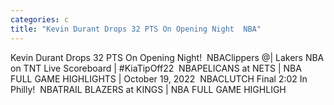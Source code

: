```yaml
---
categories: c
title: "Kevin Durant Drops 32 PTS On Opening Night  NBA"
---
```

Kevin Durant Drops 32 PTS On Opening Night!&nbsp;&nbsp;NBAClippers @| Lakers NBA on TNT Live Scoreboard | #KiaTipOff22&nbsp;&nbsp;NBAPELICANS at NETS | NBA FULL GAME HIGHLIGHTS | October 19, 2022&nbsp;&nbsp;NBACLUTCH Final 2:02 In Philly!&nbsp;&nbsp;NBATRAIL BLAZERS at KINGS | NBA FULL GAME HIGHLIGH